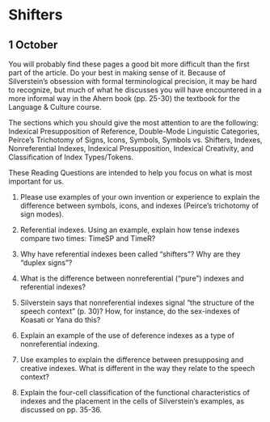 ---
...

Shifters
========

1 October
---------

You will probably find these pages a good bit more difficult than the
first part of the article. Do your best in making sense of it. Because
of Silverstein’s obsession with formal terminological precision, it may
be hard to recognize, but much of what he discusses you will have
encountered in a more informal way in the Ahern book (pp. 25-30) the
textbook for the Language & Culture course.

The sections which you should give the most attention to are the
following: Indexical Presupposition of Reference, Double-Mode Linguistic
Categories, Peirce’s Trichotomy of Signs, Icons, Symbols, Symbols
vs. Shifters, Indexes, Nonreferential Indexes, Indexical Presupposition,
Indexical Creativity, and Classification of Index Types/Tokens.

These Reading Questions are intended to help you focus on what is most
important for us.

1.  Please use examples of your own invention or experience to explain
    the difference between symbols, icons, and indexes (Peirce’s
    trichotomy of sign modes).

2.  Referential indexes. Using an example, explain how tense indexes
    compare two times: TimeSP and TimeR?

3.  Why have referential indexes been called “shifters”? Why are they
    “duplex signs”?

4.  What is the difference between nonreferential (“pure”) indexes and
    referential indexes?

5.  Silverstein says that nonreferential indexes signal “the structure
    of the speech context” (p. 30)? How, for instance, do the
    sex-indexes of Koasati or Yana do this?

6.  Explain an example of the use of deference indexes as a type of
    nonreferential indexing.

7.  Use examples to explain the difference between presupposing and
    creative indexes. What is different in the way they relate to the
    speech context?

8.  Explain the four-cell classification of the functional
    characteristics of indexes and the placement in the cells of
    Silverstein’s examples, as discussed on pp. 35-36.
